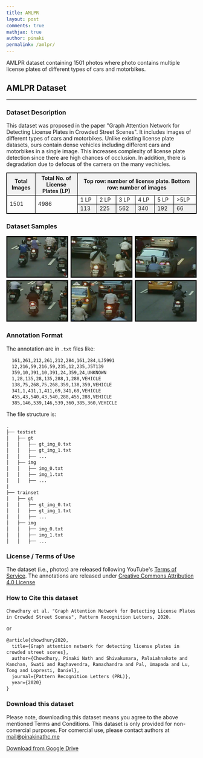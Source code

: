 ```yaml
---
title: AMLPR
layout: post
comments: true
mathjax: true
author: pinaki
permalink: /amlpr/
---
```



AMLPR dataset containing 1501 photos where photo contains multiple license plates of different types of cars and motorbikes.


## AMLPR Dataset

---

### Dataset Description
This dataset was proposed in the paper "Graph Attention Network for Detecting License Plates in Crowded Street Scenes". It includes images of different types of cars and motorbikes. Unlike existing license plate datasets, ours contain dense vehicles including different cars and motorbikes in a single image. This increases complexity of license plate detection since there are high chances of occlusion. In addition, there is degradation due to defocus of the camera on the many vechicles.


<table>
  <tr>
    <th> Total Images </th>
    <th> Total No. of License Plates (LP) </th>
    <th colspan="6"> Top row: number of license plate. Bottom row: number of images </th>
  </tr>
  <tr>
    <td rowspan="2"> 1501 </td>
    <td rowspan="2"> 4986 </td>
    <td> 1 LP </td>
    <td> 2 LP </td>
    <td> 3 LP </td>
    <td> 4 LP </td>
    <td> 5 LP </td>
    <td> >5LP </td>
  </tr>
  <tr>
    <td> 113 </td>
    <td> 225 </td>
    <td> 562 </td>
    <td> 340 </td>
    <td> 192 </td>
    <td> 66  </td>
  </tr>
</table>

<style>
table, th, td {
  border: 1px solid black;
}
tr:nth-child(odd) {
  background-color: #f2f2f2;
}
</style>

### Dataset Samples
![Sample AMLPR dataset](/datasets/images/sample-amlpr.png)

### Annotation Format

The annotation are in `.txt` files like:
```
  161,261,212,261,212,284,161,284,LJ5991
  12,216,59,216,59,235,12,235,J5T139
  359,10,391,10,391,24,359,24,UNKNOWN
  1,28,135,28,135,288,1,288,VEHICLE
  138,75,268,75,268,359,138,359,VEHICLE
  341,1,411,1,411,69,341,69,VEHICLE
  455,43,540,43,540,288,455,288,VEHICLE
  385,146,539,146,539,360,385,360,VEHICLE
```

The file structure is:
```
.
├── testset
│   ├── gt
│   │   ├── gt_img_0.txt
│   │   ├── gt_img_1.txt
│   │   ├── ...
│   ├── img
│   │   ├── img_0.txt
│   │   ├── img_1.txt
│   │   ├── ...
|
├── trainset
│   ├── gt
│   │   ├── gt_img_0.txt
│   │   ├── gt_img_1.txt
│   │   ├── ...
│   ├── img
│   │   ├── img_0.txt
│   │   ├── img_1.txt
│   │   ├── ...
```

### License / Terms of Use
The dataset (i.e., photos) are released following YouTube's [Terms of Service](https://www.youtube.com/static?template=terms). The annotations are released under [Creative Commons Attribution 4.0 License](https://creativecommons.org/licenses/by/4.0/) 

### How to Cite this dataset
```
Chowdhury et al. "Graph Attention Network for Detecting License Plates in Crowded Street Scenes", Pattern Recognition Letters, 2020.
```

or

```
@article{chowdhury2020,
  title={Graph attention network for detecting license plates in crowded street scenes},
  author={Chowdhury, Pinaki Nath and Shivakumara, Palaiahnakote and Kanchan, Swati and Raghavendra, Ramachandra and Pal, Umapada and Lu, Tong and Lopresti, Daniel},
  journal={Pattern Recognition Letters (PRL)},
  year={2020}
}
```

### Download this dataset
Please note, downloading this dataset means you agree to the above mentioned Terms and Conditions. This dataset is only provided for non-comercial purposes. For comercial use, please contact authors at mail@pinakinathc.me

[Download from Google Drive](https://drive.google.com/file/d/1-kqNXt_axSFV2cOJKHdV2q1y45e4mdox/view?usp=sharing)
